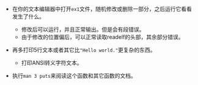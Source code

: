 - 在你的文本编辑器中打开`ex1`文件，随机修改或删除一部分，之后运行它看看发生了什么。
  - 修改后可以运行，并且正常输出。但是会有段错误。
  - 由于修改的位置偏后，可以正常读取readelf的头部，其余部分错误。
- 再多打印5行文本或者其它比`"Hello world."`更复杂的东西。
  - 打印ANSI转义字符文本。

- 执行`man 3 puts`来阅读这个函数和其它函数的文档。
